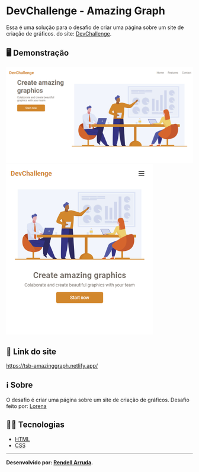 # DevChallenge - Amazing Graph

Essa é uma solução para o desafio de criar uma página sobre um site de criação de gráficos. do site: [DevChallenge](https://www.devchallenge.com.br/).

## 🖥️ Demonstração

![](./capa-desktop.png)
![](./capa-mobile.png)

## 🔗 Link do site

https://tsb-amazinggraph.netlify.app/

## ℹ️ Sobre

O desafio é criar uma página sobre um site de criação de gráficos. Desafio feito por: [Lorena](https://github.com/Lorenalgm)

## 👨‍💻 Tecnologias

- [HTML](https://developer.mozilla.org/pt-BR/docs/Web/HTML)
- [CSS](https://developer.mozilla.org/pt-BR/docs/Web/CSS)

---

**Desenvolvido por: [Rendell Arruda](https://github.com/rendell-arruda/).**

